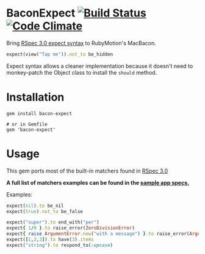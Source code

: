# BaconExpect [![Build Status](https://travis-ci.org/ijpiantanida/bacon-expect.svg?branch=master)](https://travis-ci.org/ijpiantanida/bacon-expect) [![Code Climate](https://codeclimate.com/github/ijpiantanida/bacon-expect.png)](https://codeclimate.com/github/ijpiantanida/bacon-expect)

Bring [RSpec 3.0 expect syntax](https://www.relishapp.com/rspec/rspec-expectations/v/3-0/docs/built-in-matchers) to RubyMotion's MacBacon.
```ruby
expect(view("Tap me")).not_to be_hidden
```

Expect syntax allows a cleaner implementation because it doesn't need to monkey-patch the Object class to install the `should` method.

 # Installation
```
gem install bacon-expect

# or in Gemfile
gem 'bacon-expect'
```

# Usage
This gem ports most of the built-in matchers found in [RSpec 3.0](https://www.relishapp.com/rspec/rspec-expectations/v/3-0/docs/built-in-matchers)

**A full list of matchers examples can be found in the [sample app specs.](spec_app/spec/matchers)**

Examples:
```ruby
expect(nil).to be_nil
expect(true).not_to be_false

expect("super").to end_with("per")
expect{ 1/0 }.to raise_error(ZeroDivisionError)
expect{ raise ArgumentError.new("with a message") }.to raise_error(ArgumentError, /message/)
expect([1,2,3]).to have(3).items
expect("string").to respond_to(:upcase)
```

